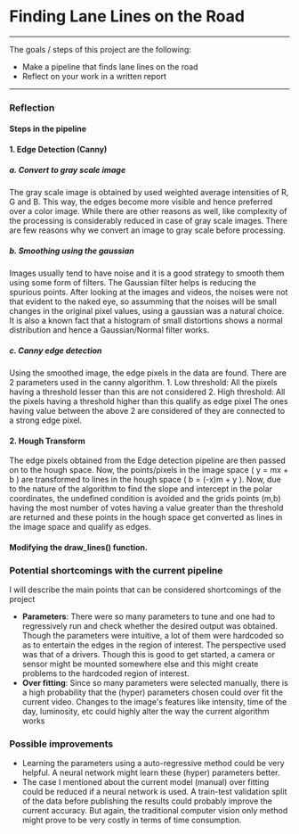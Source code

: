 # **Finding Lane Lines on the Road** 
---
The goals / steps of this project are the following:
* Make a pipeline that finds lane lines on the road
* Reflect on your work in a written report

---

### Reflection

#### Steps in the pipeline
#### 1. Edge Detection (Canny)

##### a. Convert to gray scale image
    
The gray scale image is obtained by used weighted average intensities of R, G and B. This way, the edges become more visible and hence preferred over a color image. While there are other reasons as well, like complexity of the processing is considerably reduced in case of gray scale images. There are few reasons why we convert an image to gray scale before  processing.
    
##### b. Smoothing using the gaussian
    
Images usually tend to have noise and it is a good strategy to smooth them using some form of filters. The Gaussian filter  helps is reducing the spurious points. After looking at the images and videos, the noises were not that evident to the naked eye, so assumming that the noises will be small changes in the original pixel values, using a gaussian was a natural choice. It is also a known fact that a histogram of small distortions shows a normal distribution and hence a Gaussian/Normal filter works.

##### c. Canny edge detection

Using the smoothed image, the edge pixels in the data are found. There are 2 parameters used in the canny algorithm. 
    1. Low threshold: All the pixels having a threshold lesser than this are not considered
    2. High threshold: All the pixels having a threshold higher than this qualify as edge pixel
The ones having value between the above 2 are considered of they are connected to a strong edge pixel.
    
#### 2. Hough Transform
    
The edge pixels obtained from the Edge detection pipeline are then passed on to the hough space. Now, the points/pixels in the image space ( y = mx + b ) are transformed to lines in the hough space ( b = (-x)m + y ). Now, due to the nature of the algorithm to find the slope and intercept in the polar coordinates, the undefined condition is avoided and the grids points (m,b) having the most number of votes having a value greater than the threshold are returned and these points in the hough space get converted as lines in the image space and qualify as edges.

#### Modifying the draw_lines() function.

### Potential shortcomings with the current pipeline
I will describe the main points that can be considered shortcomings of the project
 - **Parameters**:
  There were so many parameters to tune and one had to regressively run and check whether the desired output was obtained. Though the parameters were intuitive, a lot of them were hardcoded so as to entertain the edges in the region of interest.
  The perspective used was that of a drivers. Though this is good to get started, a camera or sensor might be mounted somewhere else and this might create problems to the hardcoded region of interest.
 - **Over fitting**:
  Since so many parameters were selected manually, there is a high probability that the (hyper) parameters chosen could over fit the current video. Changes to the image's features like intensity, time of the day, luminosity, etc could highly alter the way the current algorithm works
### Possible improvements
- Learning the parameters using a auto-regressive method could be very helpful. A neural network might learn these (hyper) parameters better. 
- The case I mentioned about the current model (manual) over fitting could be reduced if a neural network is used. A train-test validation split of the data before publishing the results could probably improve the current accuracy. But again, the traditional computer vision only method might prove to be very costly in terms of time consumption. 
